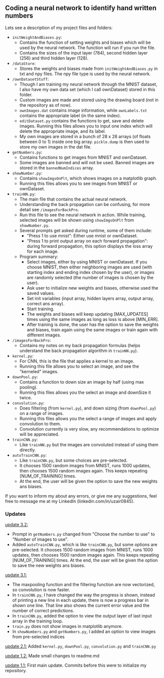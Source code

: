 
## Coding a neural network to identify hand written numbers

Lets see a description of my project files and folders:
- `initWeightAndBiases.py`:
  - Contains the function of setting weights and biases which will be used by the neural network. The function will run if you run the file.
  - Contains the sizes of the input layer (784), second hidden layer (256) and third hidden layer (128).
- `/dataStore`:
  - Stores the weights and biases made from `initWeightAndBiases.py` in txt and npy files. The npy file type is used by the neural network.
- `/ownDatasetStuff`:
  - Though I am training my neural network through the MNIST dataset, I also have my own data set (which I call ownDataset) stored in this folder.
  - Custom images are made and stored using the drawing board (not in the repository as of now).
  - `ownImages.dat` contains image information, while `ownLabels.txt` contains the appropriate label (in the same index).
  - `editDataset.py` contains the functions to get, save and delete images. Running this files allows you to input one index which will delete the appropriate image, and its label.
  - My own images are stored in a bunch of 28 x 28 arrays (of floats between 0 to 1) inside one big array. `pickle.dump` is then used to store my own images in the dat file.
- `getNumbers.py`:
  - Contains functions to get images from MNIST and ownDataset.
  - Some images are banned and will not be used. Banned images are stored in the `bannedNumIndices` array.
- `showNumber.py`:
  - Contains `showImgsOnPlt`, which shows images on a matplotlib graph.
  - Running this files allows you to see images from MNIST or ownDataset.
- `trainNN.py`:
  - The main file that contains the actual neural network.
  - Understanding the back propagation can be confusing, for more detail see `/imagesForBackPro`.
  - Run this file to see the neural network in action. While training, selected images will be shown using `showImgsOnPlt` from `showNumber.py`.
  - Several prompts get asked during runtime, some of them include:
    - "Press 1 to use mnist": Either use mnist or ownDataset.
    - "Press 1 to print output array on each forward propagation": during forward propagation, this option displays the loss array for each image.
  - Program summary:
    - Select images, either by using MNIST or ownDataset. If you choose MNIST, then either neighboring images are used (with starting index and ending index chosen by the user), or images are randomly selected (the number of images is chosen by the user).
    - Ask user to initialize new weights and biases, otherwise used the saved values.
    - Set init variables (input array, hidden layers array, output array, correct ans array).
    - Start training.
    - The weights and biases will keep updating [MAX_UPDATES] times using the same images as long as loss is above [MIN_ERR].
    - After training is done, the user has the option to save the weights and biases, train again using the same images or train again with different images.
- `/imagesForBackPro`:
  - Contains my notes on my back propagation formulas (helps understand the back propagation algorithm in `trainNN.py`).
- `kernel.py`:
  - For CNN, this is the file that applies a kernel to an image.
  - Running this file allows you to select an image, and see the "kerneled" images.
- `downPool.py`:
  - Contains a function to down size an image by half (using max pooling).
  - Running this files allows you the select an image and downSize it twice.
- `convolution.py`:
  - Does filtering (from `kernel.py`), and down sizing (from `downPool.py`) on a range of images.
  - Running this files allows you the select a range of images and apply convolution to them.
  - Convolution currently is very slow, any recommendations to optimize will be appreciated.
- `trainCNN.py`:
  - Like `trainNN.py` but the images are convoluted instead of using them directly.
- `autoTrainCNN.py`:
  - Like `trainCNN.py`, but some choices are pre-selected.
  - It chooses 1500 random images from MNIST, runs 1000 updates, then chooses 1500 random images again. This keeps repeating [NUM_OF_TRAINING] times.
  - At the end, the user will be given the option to save the new weights ans biases.

If you want to inform my about any errors, or give me any suggestions, feel free to message me at my LinkedIn (linkedin.com/in/uzair0845).

### Updates

<u>update 3.2:</u>
- Prompt in `getNumbers.py` changed from "Choose the number to use" to "Number of images to use".
- Added `autoTrainCNN.py`, which is like `trainCNN.py`, but some options are pre-selected. It chooses 1500 random images from MNIST, runs 1000 updates, then chooses 1500 random images again. This keeps repeating [NUM_OF_TRAINING] times. At the end, the user will be given the option to save the new weights ans biases.

<u>update 3.1:</u>
- The maxpooling function and the filtering function are now vectorized, so convolution is now faster.
- In `trainCNN.py`, I have changed the way the progress is shown, instead of printing a new line in each update, there is now a progress bar in shown one line. That line also shows the current error value and the number of correct predictions.
- In `trainCNN.py`, added the option to view the output layer of last input array in the training loop.
- `train.py` does not show images in matplotlib anymore.
- In `showNumbers.py` and `getNumbers.py`, I added an option to view images from pre-selected indices

<u>update 2.1:</u> Added `kernel.py`, `downPool.py`, `convolution.py` and `trainCNN.py`

<u>update 1.2:</u> Made small changes to readme.md

<u>update 1.1:</u> First main update. Commits before this were to initialize my repository.